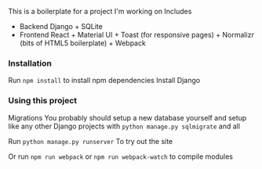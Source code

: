 This is a boilerplate for a project I'm working on
Includes
- Backend Django + SQLite
- Frontend React + Material UI + Toast (for responsive pages) + Normalizr (bits of HTML5 boilerplate) + Webpack

### Installation
Run `npm install` to install npm dependencies
Install Django

### Using this project
Migrations
You probably should setup a new database yourself and setup like any other Django projects with `python manage.py sqlmigrate` and all

Run
`python manage.py runserver`
To try out the site

Or run
`npm run webpack` or `npm run webpack-watch` to compile modules
